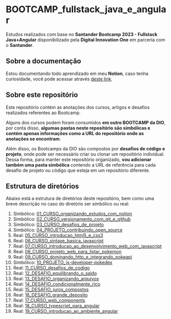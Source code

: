 # BOOTCAMP_fullstack_java_e_angular

Estudos realizados com base no **Santander Bootcamp 2023 - Fullstack Java+Angular** disponibilizado pela **Digital Innovation One** em parceria com o **Santander**.

## Sobre a documentação

Estou documentando todo aprendizado em meu **Notion**, caso tenha curiosidade, você pode acessar através [deste link](https://marlonprado04.notion.site/Santander-Bootcamp-2023-Fullstack-Java-Angular-c34a45b6c201403db3aeac2a04333dce?pvs=4).

## Sobre este repositório

Este repositório contém as anotações dos cursos, artigos e desafios realizados referentes ao Bootcamp.

Alguns dos cursos podem foram consumidos **em outro BOOTCAMP da DIO**, por conta disso, **algumas pastas neste repositório são simbólicas e contém apenas informações como a URL do repositório onde as anotações se encontram**.

Além disso, os Bootcamps da DIO são compostos por **desafios de código e projeto**, onde pode ser necessário criar ou clonar um repositório individual. Dessa forma, para manter este repositório organizado, **vou adicionar também uma pasta simbólica** contendo a URL de referência para cada desafio de projeto ou código que esteja em um repositório diferente.

## Estrutura de diretórios

Abaixo está a estrutura de diretórios deste repositório, bem como uma breve descrição no caso do diretório ser simbólico ou real:

01. Simbólico: [01_CURSO_organizando_estudos_com_notion](./01_CURSO_organizando_estudos_com_notion/)
02. Simbólico: [02_CURSO_versionamento_com_git_e_github](./02_CURSO_versionamento_com_git_e_github/)
03. Simbólico: [03_CURSO_desafios_de_projeto](./03_CURSO_desafios_de_projeto/)
04. Simbólico: [04_PROJETO_contribuindo_open_source](./04_PROJETO_contribuindo_open_source/)
05. Real: [05_CURSO_introducao_html5_e_css3](./05_CURSO_introducao_html5_e_css3/)
06. Real: [06_CURSO_sintaxe_basica_javascript](./06_CURSO_sintaxe_basica_javascript/)
07. Real: [07_CURSO_introducao_ao_desenvolvimento_web_com_javascript](./07_CURSO_introducao_ao_desenvolvimento_web_com_javascript/)
08. Real: [08_CURSO_projeto_web_para_listar_pokemon](./08_CURSO_projeto_web_para_listar_pokemon/)
09. Real: [09_CURSO_dominando_http_e_integrando_pokeapi](./09_CURSO_dominando_http_e_integrando_pokeapi/)
10. Simbólico: [10_PROJETO_js-developer-pokedex](./10_PROJETO_js-developer-pokedex/)
11. Real: [11_CURSO_desafios_de_codigo](./11_CURSO_desafios_de_codigo/)
12. Real: [12_DESAFIO_equilibrando_o_saldo](./12_DESAFIO_equilibrando_o_saldo/)
13. Real: [13_DESAFIO_organizando_arquivos](./13_DESAFIO_organizando_arquivos/)
14. Real: [14_DESAFIO_condicionalmente_rico](./14_DESAFIO_condicionalmente_rico/)
15. Real: [15_DESAFIO_juros_compostos](./15_DESAFIO_juros_compostos/)
16. Real: [16_DESAFIO_grande_deposito](./16_DESAFIO_grande_deposito/)
17. Real: [17_CURSO_web_components](./17_CURSO_web_components/)
18. Real: [18_CURSO_typescript_para_angular](./18_CURSO_typescript_para_angular/)
19. Real: [19_CURSO_introducao_ao_ambiente_angular](./19_CURSO_introducao_ao_ambiente_angular/)

